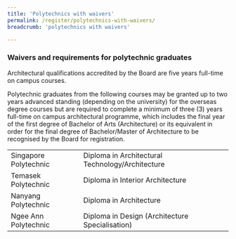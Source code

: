 ```yaml
---
title: 'Polytechnics with waivers'
permalink: /register/polytechnics-with-waivers/
breadcrumb: 'polytechnics with waivers'

---
```



### **Waivers and requirements for polytechnic graduates**

Architectural qualifications accredited by the Board are five years full-time on campus courses.

Polytechnic graduates from the following courses may be granted up to two years advanced standing (depending on the university) for the overseas degree courses but are required to complete a minimum of three (3) years full-time on campus architectural programme, which includes the final year of the first degree of Bachelor of Arts (Architecture) or its equivalent in order for the final degree of Bachelor/Master of Architecture to be recognised by the Board for registration.
<table class="table-v">
<tr>
<td>Singapore Polytechnic</td>
<td>Diploma in Architectural Technology/Architecture</td>
</tr>
<tr>
<td>Temasek Polytechnic</td>
<td>Diploma in Interior Architecture</td>
</tr>
<tr>
<td>Nanyang Polytechnic</td>
<td>Diploma in Architecture</td>
</tr>
<tr>
<td>Ngee Ann Polytechnic</td>
<td>Diploma in Design (Architecture Specialisation)</td>
</tr>
</table>





